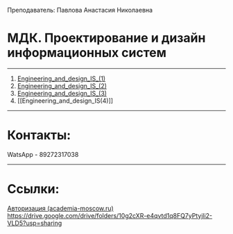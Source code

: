 Преподаватель: Павлова Анастасия Николаевна
# МДК. Проектирование и дизайн информационных систем
---
1. [Engineering_and_design_IS_(1)](Engineering_and_design_IS_(1).md)
2. [Engineering_and_design_IS_(2)](Engineering_and_design_IS_(2).md)
3. [Engineering_and_design_IS_(3)](Engineering_and_design_IS_(3).md)
4. [[Engineering_and_design_IS(4)]]
---
# Контакты:
WatsApp - 89272317038

---
# Ссылки:
[Авторизация (academia-moscow.ru)](https://elearning.academia-moscow.ru/login/)
https://drive.google.com/drive/folders/10g2cXR-e4qvtd1q8FQ7yPtyjli2-VLD5?usp=sharing


